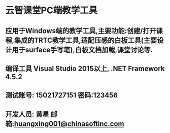 # 云智课堂PC端教学工具

## 应用于Windows端的教学工具,主要功能:创建/打开课程,集成的TRTC教学工具,适配压感的白板工具(主要设计用于surface手写笔),白板文档加载,课堂讨论等.

## 编译工具 Visual Studio 2015以上, .NET Framework 4.5.2 

## 测试账号: 15021727151 密码:123456

## 开发人员: 黄星  邮箱:huangxing001@chinasoftinc.com

